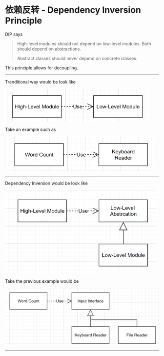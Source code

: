 # 依赖反转 - Dependency Inversion Principle

DIP says

> High-level modules should not depend on low-level modules. Both should depend on abstractions.
>
> Abstract classes should never depend on concrete classes.

This principle allows for decoupling.



---

Tranditional way would be look like

<img src=".\.images\image-20211122124016592.png" alt="image-20211122124016592" style="zoom:50%;" />

Take an example such as

<img src=".\.images\image-20211122124339027.png" alt="image-20211122124339027" style="zoom:50%;" />



---

Dependency Inversion would be look like

<img src=".\.images\image-20211122124207970.png" alt="image-20211122124207970" style="zoom:50%;" />

Take the previous example would be

<img src=".\.images\image-20211122124523645.png" alt="image-20211122124523645" style="zoom:50%;" />

---

